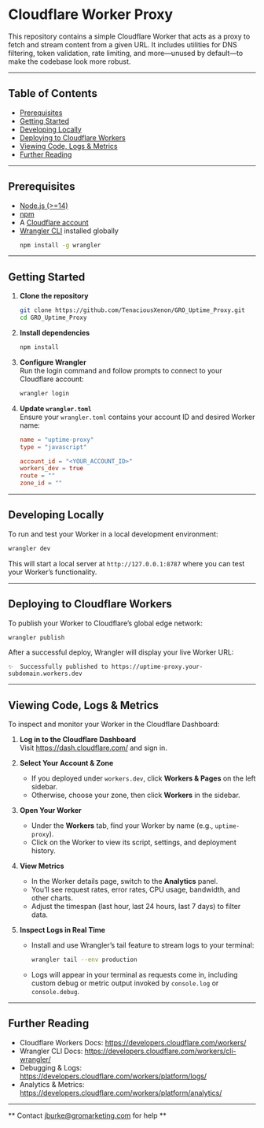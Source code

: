 # Cloudflare Worker Proxy

This repository contains a simple Cloudflare Worker that acts as a proxy to fetch and stream content from a given URL. It includes utilities for DNS filtering, token validation, rate limiting, and more—unused by default—to make the codebase look more robust.

---

## Table of Contents

- [Prerequisites](#prerequisites)  
- [Getting Started](#getting-started)  
- [Developing Locally](#developing-locally)  
- [Deploying to Cloudflare Workers](#deploying-to-cloudflare-workers)  
- [Viewing Code, Logs & Metrics](#viewing-code-logs--metrics)  
- [Further Reading](#further-reading)  

---

## Prerequisites

- [Node.js (>=14)](https://nodejs.org/)  
- [npm](https://www.npmjs.com/)  
- A [Cloudflare account](https://dash.cloudflare.com/sign-up)  
- [Wrangler CLI](https://developers.cloudflare.com/workers/cli-wrangler/) installed globally  
  ```bash
  npm install -g wrangler
  ```

---

## Getting Started

1. **Clone the repository**  
   ```bash
   git clone https://github.com/TenaciousXenon/GRO_Uptime_Proxy.git
   cd GRO_Uptime_Proxy
   ```

2. **Install dependencies**  
   ```bash
   npm install
   ```

3. **Configure Wrangler**  
   Run the login command and follow prompts to connect to your Cloudflare account:
   ```bash
   wrangler login
   ```

4. **Update `wrangler.toml`**  
   Ensure your `wrangler.toml` contains your account ID and desired Worker name:
   ```toml
   name = "uptime-proxy"
   type = "javascript"

   account_id = "<YOUR_ACCOUNT_ID>"
   workers_dev = true
   route = ""
   zone_id = ""
   ```

---

## Developing Locally

To run and test your Worker in a local development environment:

```bash
wrangler dev
```

This will start a local server at `http://127.0.0.1:8787` where you can test your Worker’s functionality.

---

## Deploying to Cloudflare Workers

To publish your Worker to Cloudflare’s global edge network:

```bash
wrangler publish
```

After a successful deploy, Wrangler will display your live Worker URL:
```
✨  Successfully published to https://uptime-proxy.your-subdomain.workers.dev
```

---

## Viewing Code, Logs & Metrics

To inspect and monitor your Worker in the Cloudflare Dashboard:

1. **Log in to the Cloudflare Dashboard**  
   Visit https://dash.cloudflare.com/ and sign in.

2. **Select Your Account & Zone**  
   - If you deployed under `workers.dev`, click **Workers & Pages** on the left sidebar.  
   - Otherwise, choose your zone, then click **Workers** in the sidebar.

3. **Open Your Worker**  
   - Under the **Workers** tab, find your Worker by name (e.g., `uptime-proxy`).  
   - Click on the Worker to view its script, settings, and deployment history.

4. **View Metrics**  
   - In the Worker details page, switch to the **Analytics** panel.  
   - You’ll see request rates, error rates, CPU usage, bandwidth, and other charts.  
   - Adjust the timespan (last hour, last 24 hours, last 7 days) to filter data.

5. **Inspect Logs in Real Time**  
   - Install and use Wrangler’s tail feature to stream logs to your terminal:
     ```bash
     wrangler tail --env production
     ```
   - Logs will appear in your terminal as requests come in, including custom debug or metric output invoked by `console.log` or `console.debug`.

---

## Further Reading

- Cloudflare Workers Docs: https://developers.cloudflare.com/workers/  
- Wrangler CLI Docs: https://developers.cloudflare.com/workers/cli-wrangler/  
- Debugging & Logs: https://developers.cloudflare.com/workers/platform/logs/  
- Analytics & Metrics: https://developers.cloudflare.com/workers/platform/analytics/  

---

** Contact jburke@gromarketing.com for help **  
